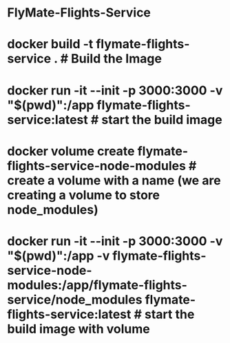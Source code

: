 # FlyMate-Flights-Service 

# docker build -t flymate-flights-service .                                             # Build the Image
# docker run -it --init -p 3000:3000 -v "$(pwd)":/app flymate-flights-service:latest    # start the build image
# docker volume create flymate-flights-service-node-modules                             # create a volume with a name (we are creating a volume to store node_modules)
# docker run -it --init -p 3000:3000 -v "$(pwd)":/app -v flymate-flights-service-node-modules:/app/flymate-flights-service/node_modules flymate-flights-service:latest                                                          # start the build image with volume